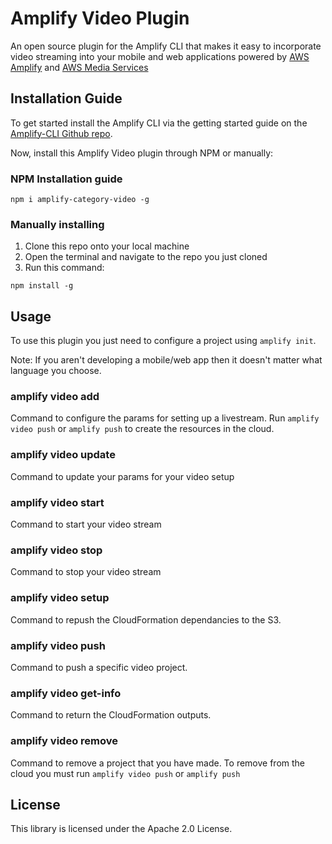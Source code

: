 # Amplify Video Plugin

An open source plugin for the Amplify CLI that makes it easy to incorporate video streaming into your mobile and web applications powered by [AWS Amplify](https://aws-amplify.github.io/) and [AWS Media Services](https://aws.amazon.com/media-services/)

## Installation Guide

To get started install the Amplify CLI via the getting started guide on the [Amplify-CLI Github repo](https://github.com/aws-amplify/amplify-cli/).

Now, install this Amplify Video plugin through NPM or manually:

### NPM Installation guide

```
npm i amplify-category-video -g
```

### Manually installing

1. Clone this repo onto your local machine
1. Open the terminal and navigate to the repo you just cloned
1. Run this command: 
```
npm install -g
```

## Usage

To use this plugin you just need to configure a project using `amplify init`.

Note: If you aren't developing a mobile/web app then it doesn't matter what language you choose.


### amplify video add

Command to configure the params for setting up a livestream. Run `amplify video push` or `amplify push` to create the resources in the cloud.

### amplify video update

Command to update your params for your video setup

### amplify video start

Command to start your video stream

### amplify video stop

Command to stop your video stream

### amplify video setup

Command to repush the CloudFormation dependancies to the S3.

### amplify video push

Command to push a specific video project.

### amplify video get-info

Command to return the CloudFormation outputs.

### amplify video remove

Command to remove a project that you have made. To remove from the cloud you must run `amplify video push` or `amplify push`

## License

This library is licensed under the Apache 2.0 License. 
